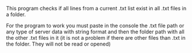 This program checks if all lines from a current .txt list exist in all .txt files in a folder.

For the program to work you must paste in the console the .txt file path or any type of server data with string format and then the folder path with all the other .txt files in it (it is not a problem if there are other files than .txt in the folder. They will not be read or opened)
